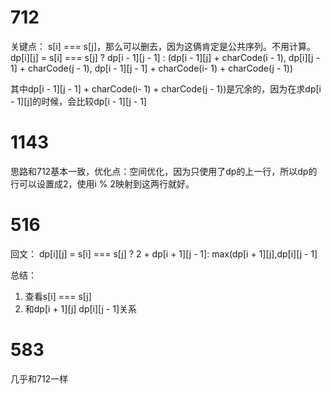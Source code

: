 # 712 

关键点：
s[i] === s[j]，那么可以删去，因为这俩肯定是公共序列。不用计算。
dp[i][j] = s[i] === s[j] ? dp[i - 1][j - 1] : (dp[i - 1][j] + charCode(i - 1), dp[i][j - 1] + charCode(j - 1), dp[i - 1][j - 1] + charCode(i- 1) + charCode(j - 1))

其中dp[i - 1][j - 1] + charCode(i- 1) + charCode(j - 1))是冗余的，因为在求dp[i - 1][j]的时候，会比较dp[i - 1][j - 1]


# 1143

思路和712基本一致，优化点：空间优化，因为只使用了dp的上一行，所以dp的行可以设置成2，使用i % 2映射到这两行就好。


# 516
回文：
dp[i][j] = s[i] === s[j] ? 2 + dp[i + 1][j - 1]:  max(dp[i + 1][j],dp[i][j - 1]


总结：
1. 查看s[i] === s[j]
2. 和dp[i + 1][j] dp[i][j - 1]关系


# 583

几乎和712一样